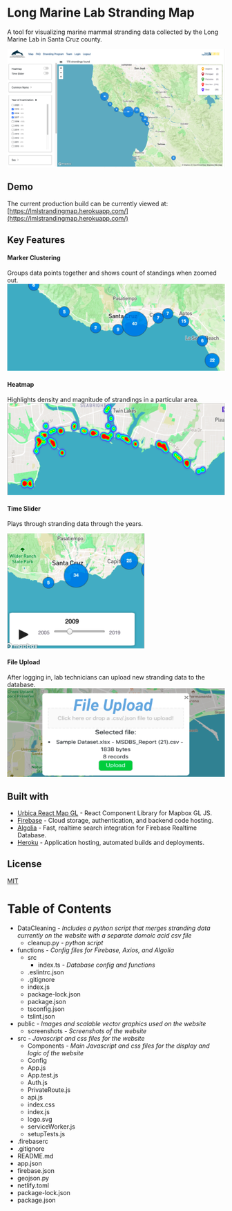 # Long Marine Lab Stranding Map
A tool for visualizing marine mammal stranding data collected by the Long Marine Lab in Santa Cruz county.

![screenshot01](/public/screenshots/screenshot01.png)


## Demo
The current production build can be currently viewed at: [https://lmlstrandingmap.herokuapp.com/](https://lmlstrandingmap.herokuapp.com/)


## Key Features
#### Marker Clustering
Groups data points together and shows count of standings when zoomed out.
![marker-clustering](/public/screenshots/marker-clustering.png)

#### Heatmap
Highlights density and magnitude of strandings in a particular area.
![Heatmap](/public/screenshots/heatmap.png)

#### Time Slider
Plays through stranding data through the years.

![Time Slider 2](/public/screenshots/time-slider02.png)

#### File Upload
After logging in, lab technicians can upload new stranding data to the database.
![File Upload](/public/screenshots/file-upload.png)


## Built with
- [Urbica React Map GL](https://urbica.github.io/react-map-gl/) - React Component Library for Mapbox GL JS.
- [Firebase](https://firebase.google.com/) - Cloud storage, authentication, and backend code hosting.
- [Algolia](https://algolia.com/) - Fast, realtime search integration for Firebase Realtime Database.
- [Heroku](https://heroku.com/) - Application hosting, automated builds and deployments.


## License
[MIT](https://choosealicense.com/licenses/mit/)

# Table of Contents

- DataCleaning - *Includes a python script that merges stranding data currently on the website with a separate domoic acid csv file*
  - cleanup.py - *python script*
- functions - *Config files for Firebase, Axios, and Algolia*
  - src
    - index.ts - *Database config and functions*
  - .eslintrc.json
  - .gitignore
  - index.js
  - package-lock.json
  - package.json
  - tsconfig.json
  - tslint.json
- public - *Images and scalable vector graphics used on the website*
  - screenshots - *Screenshots of the website*
- src - *Javascript and css files for the website*
  - Components - *Main Javascript and css files for the display and logic of the website*
  - Config
  - App.js
  - App.test.js
  - Auth.js
  - PrivateRoute.js
  - api.js
  - index.css
  - index.js
  - logo.svg
  - serviceWorker.js
  - setupTests.js
- .firebaserc
- .gitignore
- README.md
- app.json
- firebase.json
- geojson.py
- netlify.toml
- package-lock.json
- package.json

